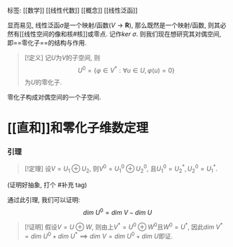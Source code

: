 标签: [[数学]] [[线性代数]] [[概念]] [[线性泛函]]

显而易见, 线性泛函$\sigma$是一个映射/函数($V\to \mathbf{R}$), 那么既然是一个映射/函数, 则其必然有[[线性空间的像和核#核]]或零点. 记作$ker\ \sigma$. 则我们现在想研究其对偶空间, 即==零化子==的结构与作用. 

>[!定义]
>记$U$为$V$的子空间, 则
>$$
>U^{0}=\{\varphi\in V^{*}:\forall u \in U,\varphi(u)=0\}
>$$
>为$U$的零化子. 

零化子构成对偶空间的一个子空间. 

# [[直和]]和零化子维数定理

### 引理

>[!定理]
设$V=U_{1}\oplus U_{2}$, 则$V^{0}=U_{1}^{0}\oplus U_{2}^{0}$, 且$U_{1}^{0}=U_{2}^{*},U_{2}^{0}=U_{1}^{*}$. 


(证明好抽象, 打个 #补充 tag)

通过此引理, 我们可以证明: 
$$
dim\ U^{0} = dim\ V - dim\ U
$$
> [!证明]
>    假设$V=U\oplus W$, 则由上$V^{*}=U^{0}\oplus W^{0}$且$W^{0}=U^{*}$, 因此$dim\ V^{*} = dim\ U^{0} + dim\ U^{*}\implies dim\ V=dim\ U^{0} + dim\ U$即证. 
